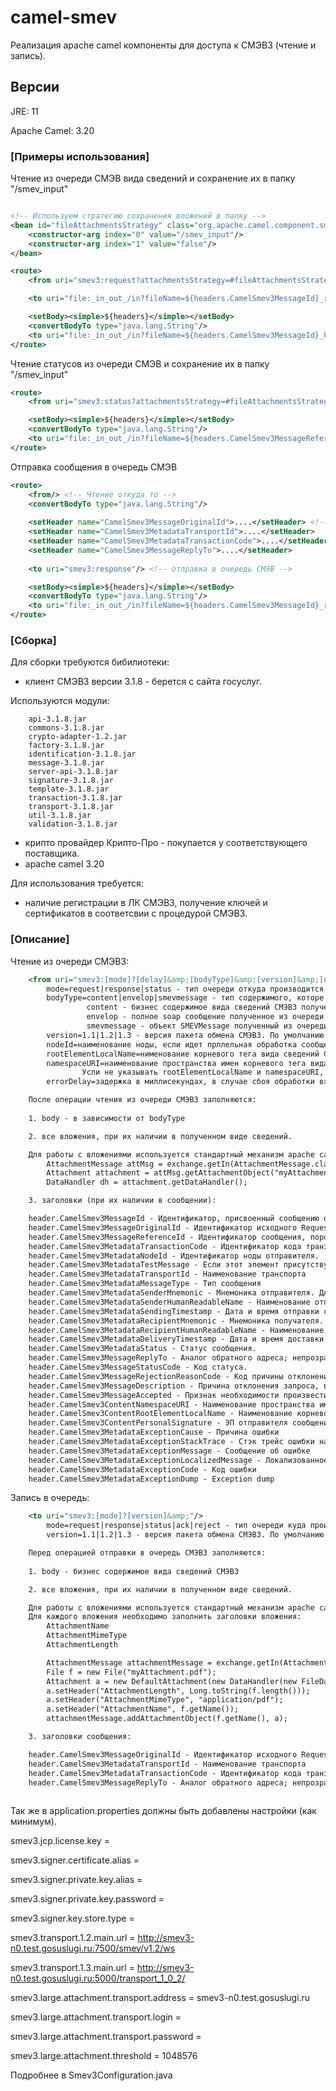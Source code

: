 # camel-smev 

Реализация apache camel компоненты для доступа к СМЭВ3 (чтение и запись).
## Версии
JRE: 11

Apache Camel: 3.20

### [Примеры использования]

Чтение из очереди СМЭВ вида сведений и сохранение их в папку "/smev_input"
```xml

<!-- Используем стратегию сохранения вложений в папку -->
<bean id="fileAttachmentsStrategy" class="org.apache.camel.component.smev3.strategy.FileAttachmentsStrategy"> 
	<constructor-arg index="0" value="/smev_input"/>
	<constructor-arg index="1" value="false"/>
</bean>	

<route>
	<from uri="smev3:request?attachmentsStrategy=#fileAttachmentsStrategy"/> <!-- читаем сообщения из очереди СМЭВ -->

	<to uri="file:_in_out_/in?fileName=${headers.CamelSmev3MessageId}_request.xml"/> <!-- сохраняем бизнес содержимое -->

	<setBody><simple>${headers}</simple></setBody>
	<convertBodyTo type="java.lang.String"/>
	<to uri="file:_in_out_/in?fileName=${headers.CamelSmev3MessageId}_headers.xml"/> <!-- сохраняем содержимое заголовков -->
</route>
```

Чтение статусов из очереди СМЭВ и сохранение их в папку "/smev_input"
```xml
<route>
	<from uri="smev3:status?attachmentsStrategy=#fileAttachmentsStrategy"/> <!-- читаем статусы из очереди СМЭВ -->

	<setBody><simple>${headers}</simple></setBody>
	<convertBodyTo type="java.lang.String"/>
	<to uri="file:_in_out_/in?fileName=${headers.CamelSmev3MessageReferenceId}_status_headers.xml"/> <!-- сохраняем содержимое заголовков -->
</route>
```

Отправка сообщения в очередь СМЭВ
```xml
<route>
	<from/> <!-- Чтение откуда то -->
	<convertBodyTo type="java.lang.String"/>
	
	<setHeader name="CamelSmev3MessageOriginalId">....</setHeader> <!-- заполнение обязательных заголовков -->
	<setHeader name="CamelSmev3MetadataTransportId">....</setHeader>
	<setHeader name="CamelSmev3MetadataTransactionCode">....</setHeader>
	<setHeader name="CamelSmev3MessageReplyTo">....</setHeader>
    
	<to uri="smev3:response"/> <!-- отправка в очередь СМЭВ -->

	<setBody><simple>${headers}</simple></setBody>
	<convertBodyTo type="java.lang.String"/>
	<to uri="file:_in_out_/in?fileName=${headers.CamelSmev3MessageId}_result_headers.xml"/> <!-- сохранение заголовков операции отправки в очередь СМЭВ -->
</route>

```


### [Сборка]

Для сборки требуются бибилиотеки:
- клиент СМЭВ3 версии 3.1.8 - берется с сайта госуслуг.
	
Используются модули:

		api-3.1.8.jar
		commons-3.1.8.jar
		crypto-adapter-1.2.jar
		factory-3.1.8.jar
		identification-3.1.8.jar
		message-3.1.8.jar
		server-api-3.1.8.jar
		signature-3.1.8.jar
		template-3.1.8.jar
		transaction-3.1.8.jar
		transport-3.1.8.jar
		util-3.1.8.jar
		validation-3.1.8.jar

- крипто провайдер Крипто-Про - покупается у соответствующего поставщика.
- apache camel 3.20

Для использования требуется:
- наличие регистрации в ЛК СМЭВ3, получение ключей и сертификатов в соответсвии с процедурой СМЭВ3.


### [Описание]

Чтение из очереди СМЭВ3:
```xml
    <from uri="smev3:[mode]?[delay]&amp;[bodyType]&amp;[version]&amp;[nodeId]&amp;[errorDelay]&amp;[rootElementLocalName]&amp;[namespaceURI]"/>
		mode=request|response|status - тип очереди откуда производится чтение. Обязательный параметр.
		bodyType=content|envelop|smevmessage - тип содержимого, которе будет помещено в ${body}
				 content - бизнес содержимое вида сведений СМЭВ3 полученное из очереди. По умолчанию content.
				 envelop - полное soap сообщение полученное из очереди
				 smevmessage - объект SMEVMessage полученный из очереди
		version=1.1|1.2|1.3 - версия пакета обмена СМЭВ3. По умолчанию 1.3
		nodeId=наименование ноды, если идет прллельная обработка сообщений. Не обязательный параметр.
		rootElementLocalName=нименование корневого тега вида сведений СМЭВ3. Не обязательный параметр
		namespaceURI=наименование пространства имен корневого тега вида сведений СМЭВ3. Не обязательный параметр
				Усли не указывать rootElementLocalName и namespaceURI, то будут читаться все сообщения из очереди.
		errorDelay=задержка в миллисекундах, в случае сбоя обработки входящего сообщения. По умолчанию 60 сек.

	После операции чтения из очереди СМЭВ3 заполняются:
	
	1. body - в зависимости от bodyType

	2. все вложения, при их наличии в полученном виде сведений.

	Для работы с вложениями используется стандартный механизм apache camel.
		AttachmentMessage attMsg = exchange.getIn(AttachmentMessage.class);
		Attachment attachment = attMsg.getAttachmentObject("myAttachment");
		DataHandler dh = attachment.getDataHandler();

	3. заголовки (при их наличии в сообщении):

	header.CamelSmev3MessageId - Идентификатор, присвоенный сообщению отправителем. Генерируется в соответствии с RFC-4122, по варианту 1 (на основании MAC-адреса и текущего времени).
	header.CamelSmev3MessageOriginalId - Идентификатор исходного Request сообщения для которого отправляется Response. Генерируется в соответствии с RFC-4122, по варианту 1 (на основании MAC-адреса и текущего времени).
	header.CamelSmev3MessageReferenceId - Идентификатор сообщения, порождающего цепочку сообщений. При отправке подчиненных сообщений значение соответствует MessageID корневого сообщения цепочки сообщений. Для корневого сообщения значение совпадает с MessageID.
	header.CamelSmev3MetadataTransactionCode - Идентификатор кода транзакции.
	header.CamelSmev3MetadataNodeId - Идентификатор ноды отправителя.
	header.CamelSmev3MetadataTestMessage - Если этот элемент присутствует, то запрос - тестовый. В этом случае, ИС-поставщик данных должна гарантировать, что её данные не будут изменены в результате выполнения этого запроса.
	header.CamelSmev3MetadataTransportId - Наименование транспорта
	header.CamelSmev3MetadataMessageType - Тип сообщения
	header.CamelSmev3MetadataSenderMnemonic - Мнемоника отправителя. Для машинной обработки. Вычисляется на основании данных сетрификата.
	header.CamelSmev3MetadataSenderHumanReadableName - Наименование отправителя в форме, удобной для восприятия человеком. Вычисляется на основании данных сертификата. Не обязано полностью совпадать с официальным названием организации или органа власти.
	header.CamelSmev3MetadataSendingTimestamp - Дата и время отправки сообщения в СМЭВ, начиная с которых отсчитывается срок исполнения запроса.
	header.CamelSmev3MetadataRecipientMnemonic - Мнемоника получателя. Для машинной обработки. Вычисляется на основании данных сетрификата.
	header.CamelSmev3MetadataRecipientHumanReadableName - Наименование получателя в форме, удобной для восприятия человеком. Вычисляется на основании данных сертификата. Не обязано полностью совпадать с официальным названием организации или органа власти.
	header.CamelSmev3MetadataDeliveryTimestamp - Дата и время доставки сообщения, по часам СМЭВ.
	header.CamelSmev3MetadataStatus - Статус сообщения.
	header.CamelSmev3MessageReplyTo - Аналог обратного адреса; непрозрачный объект, по которому СМЭВ сможет вычислить, кому доставить ответ на этот запрос. При отправке ответа нужно скопировать это значение в //SenderProvidedResponseData/To/text(). N.B. Формат обратного адреса не специфицирован, и может меняться со временем. Больше того, в запросах, пришедших от одного и того же отправителя через сколь угодно малый промежуток времени, обратный адрес не обязан быть одним и тем же. Если получатель хочет идентифицировать отправителя, можно использовать сертификат отправителя (//GetMessageIfAnyResponse/CallerInformationSystemSignature/xmldsig:Signature/...)
	header.CamelSmev3MessageStatusCode - Код статуса.
	header.CamelSmev3MessageRejectionReasonCode - Код причины отклонения запроса.
	header.CamelSmev3MessageDescription - Причина отклонения запроса, в человекочитаемом виде.
	header.CamelSmev3MessageAccepted - Признак необходимости произвести подтверждение операции чтения. Если присутствует в сообщении, то подтверждение отправляется в СМЭВ автоматически. Значение \"acceped\" берется из этого поля. Может быть true или false.
	header.CamelSmev3ContentNamespaceURI - Наименование пространства имен бизнес сообщения.
	header.CamelSmev3ContentRootElementLocalName - Наименование корневого тега бизнес сообщения без префикса пространства имен.
	header.CamelSmev3ContentPersonalSignature - ЭП отправителя сообщения
	header.CamelSmev3MetadataExceptionCause - Причина ошибки
	header.CamelSmev3MetadataExceptionStackTrace - Стэк трейс ошибки на стороне СМЭВ
	header.CamelSmev3MetadataExceptionMessage - Сообщение об ошибке
	header.CamelSmev3MetadataExceptionLocalizedMessage - Локализованное сообщение об ошибке
	header.CamelSmev3MetadataExceptionCode - Код ошибки
	header.CamelSmev3MetadataExceptionDump - Exception dump

```

Запись в очередь:    
```xml
    <to uri="smev3:[mode]?[version]&amp;"/>
		mode=request|response|status|ack|reject - тип очереди куда производится запись. Обязательный параметр.
		version=1.1|1.2|1.3 - версия пакета обмена СМЭВ3. По умолчанию 1.3

	Перед операцией отправки в очередь СМЭВ3 заполняются:
	
	1. body - бизнес содержимое вида сведений СМЭВ3

	2. все вложения, при их наличии в полученном виде сведений.

	Для работы с вложениями используется стандартный механизм apache camel.
	Для каждого вложения необходимо заполнить заголовки вложения:
		AttachmentName
		AttachmentMimeType
		AttachmentLength

        AttachmentMessage attachmentMessage = exchange.getIn(AttachmentMessage.class);
        File f = new File("myAttachment.pdf");
        Attachment a = new DefaultAttachment(new DataHandler(new FileDataSource(f)));
        a.setHeader("AttachmentLength", Long.toString(f.length()));
        a.setHeader("AttachmentMimeType", "application/pdf");
        a.setHeader("AttachmentName", f.getName());
        attachmentMessage.addAttachmentObject(f.getName(), a);

	3. заголовки сообщения:

	header.CamelSmev3MessageOriginalId - Идентификатор исходного Request сообщения для которого отправляется Response. Генерируется в соответствии с RFC-4122, по варианту 1 (на основании MAC-адреса и текущего времени).
	header.CamelSmev3MetadataTransportId - Наименование транспорта
	header.CamelSmev3MetadataTransactionCode - Идентификатор кода транзакции.
	header.CamelSmev3MessageReplyTo - Аналог обратного адреса; непрозрачный объект, по которому СМЭВ сможет вычислить, кому доставить ответ на этот запрос. При отправке ответа нужно скопировать это значение в //SenderProvidedResponseData/To/text(). N.B. Формат обратного адреса не специфицирован, и может меняться со временем. Больше того, в запросах, пришедших от одного и того же отправителя через сколь угодно малый промежуток времени, обратный адрес не обязан быть одним и тем же. Если получатель хочет идентифицировать отправителя, можно использовать сертификат отправителя (//GetMessageIfAnyResponse/CallerInformationSystemSignature/xmldsig:Signature/...)
		
```

Так же в application.properties должны быть добавлены настройки (как минимум).

smev3.jcp.license.key = 

smev3.signer.certificate.alias = 

smev3.signer.private.key.alias = 

smev3.signer.private.key.password = 

smev3.signer.key.store.type = 

smev3.transport.1.2.main.url = http://smev3-n0.test.gosuslugi.ru:7500/smev/v1.2/ws

smev3.transport.1.3.main.url = http://smev3-n0.test.gosuslugi.ru:5000/transport_1_0_2/

smev3.large.attachment.transport.address = smev3-n0.test.gosuslugi.ru

smev3.large.attachment.transport.login = 

smev3.large.attachment.transport.password = 

smev3.large.attachment.threshold = 1048576


Подробнее в Smev3Configuration.java
